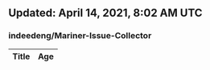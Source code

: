 ## Updated: April 14, 2021, 8:02 AM UTC


### indeedeng/Mariner-Issue-Collector
|**Title**|**Age**|
|:----|:----|